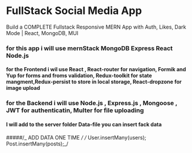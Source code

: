 # FullStack Social Media App

Build a COMPLETE Fullstack Responsive MERN App with Auth, Likes, Dark Mode | React, MongoDB, MUI

### for this app i will use mernStack MongoDB Express React Node.js

#### for the Frontend i wil use React , React-router for navigation, Formik and Yup for forms and froms validation, Redux-toolkit for state mangment,Redux-persist to store in local storage, React-dropzone for image upload

### for the Backend i will use Node.js , Express.js , Mongoose , JWT for authenticatin, Multer for file uploading

#### I will add to the server folder Data-file you can insert fack data

#####/_ ADD DATA ONE TIME _/
/_ User.insertMany(users);
Post.insertMany(posts);_/
  
  